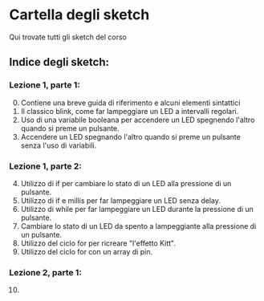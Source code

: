 # Cartella degli sketch
Qui trovate tutti gli sketch del corso

## Indice degli sketch:

### Lezione 1, parte 1:
00. Contiene una breve guida di riferimento e alcuni elementi sintattici
01. Il classico blink, come far lampeggiare un LED a intervalli regolari.
02. Uso di una variabile booleana per accendere un LED spegnendo l'altro quando si preme un pulsante.
03. Accendere un LED spegnando l'altro quando si preme un pulsante senza l'uso di variabili.
### Lezione 1, parte 2:
04. Utilizzo di if per cambiare lo stato di un LED alla pressione di un pulsante.
05. Utilizzo di if e millis per far lampeggiare un LED senza delay.
06. Utilizzo di while per far lampeggiare un LED durante la pressione di un pulsante.
07. Cambiare lo stato di un LED da spento a lampeggiante alla pressione di un pulsante.
08. Utilizzo del ciclo for per ricreare "l'effetto Kitt".
09. Utilizzo del ciclo for con un array di pin.
### Lezione 2, parte 1:
10.
